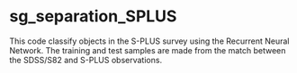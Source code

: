 # sg_separation_SPLUS
This code classify objects in the S-PLUS survey using the Recurrent Neural Network. The training and test samples are made from the match between the SDSS/S82 and S-PLUS observations.   
